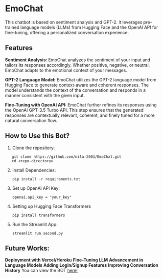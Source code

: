 # EmoChat
This chatbot is based on sentiment analysis and GPT-2. It leverages pre-trained language models (LLMs) from Hugging Face and the OpenAI API for fine-tuning, offering a personalized conversation experience.

## Features
**Sentiment Analysis:** EmoChat analyzes the sentiment of your input and tailors its responses accordingly. Whether positive, negative, or neutral, EmoChat adapts to the emotional context of your messages.

**GPT-2 Language Model:** EmoChat utilizes the GPT-2 language model from Hugging Face to generate context-aware and coherent responses. The model understands the context of the conversation and responds in a manner consistent with the given input.

**Fine-Tuning with OpenAI API:** EmoChat further refines its responses using the OpenAI GPT-3.5 Turbo API. This step ensures that the generated responses are contextually relevant, coherent, and finely tuned for a more natural conversation flow.

## How to Use this Bot?
1. Clone the repository:
```
   git clone https://github.com/nila-2003/EmoChat.git
   cd <repo-directory>
```
2. Install Dependencies:
   ```
   pip install -r requirements.txt
   ```
3. Set up OpenAI API Key:
   ```
   openai.api_key = "your_key"
   ```
4. Setting up Hugging Face Transformers
   ```
   pip install transformers
   ```
5. Run the Streamlit App:
   ```
   streamlit run second.py
   ```
## Future Works:
**Deployment with Vercel/Heroku**
**Fine-Tuning LLM**
**Advancement in Language Models**
**Adding Login/Signup Features**
**Improving Conversation History**
You can view the BOT [here!](http://192.168.26.91:8501) 
